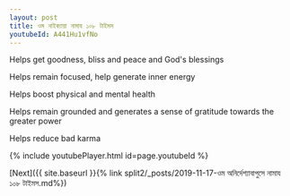 ```yaml
---
layout: post
title: ওম নাইক্যায়া নামায ১০৮ টাইমস
youtubeId: A441Hu1vfNo
---
```

 
 
Helps get goodness, bliss and peace and God's blessings
 
Helps remain focused, help generate inner energy 
 
Helps boost physical and mental health 
 
Helps remain grounded and generates a sense of gratitude towards the greater power 
 
Helps reduce bad karma
 
 
 
 


{% include youtubePlayer.html id=page.youtubeId %}
 
[Next]({{ site.baseurl }}{% link  split2/_posts/2019-11-17-ওম অনির্দেশ্যাবাপুসে নামায ১০৮ টাইমস.md%})
 
